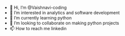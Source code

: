 - 👋 Hi, I’m @Vaishnavi-coding
- 👀 I’m interested in analytics and software development
- 🌱 I’m currently learning python
- 💞️ I’m looking to collaborate on making python projects
- 📫 How to reach me linkedin

<!---
Vaishnavi-coding/Vaishnavi-coding is a ✨ special ✨ repository because its `README.md` (this file) appears on your GitHub profile.
You can click the Preview link to take a look at your changes.
--->
